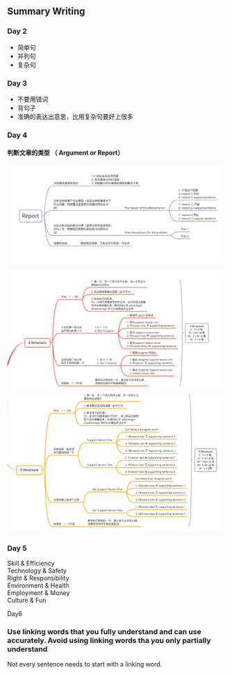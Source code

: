 ## Summary Writing

### Day 2
- 简单句
- 并列句
- 复杂句

### Day 3
- 不要用错词
- 背句子
- 准确的表达出意思，比用复杂句要好上很多

### Day 4 
  #### 判断文章的类型 （ Argument or Report）

![Report](report.png)

![Argument - 4 structure](4_structure.png)
![Argument - 5 structure](5_structure.png)

### Day 5
 
Skill        &     Efficiency   
Technology   &     Safety  
Right        &     Responsibility  
Environment  &     Health  
Employment   &     Money  
Culture      &     Fun

Day6
### Use linking words that you fully understand and can use accurately. Avoid using linking words tha you only partially understand

Not every sentence needs to start with a linking word.